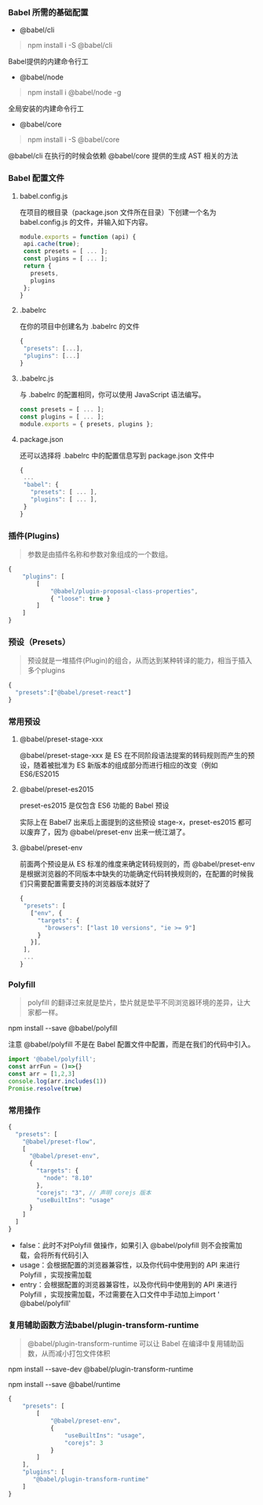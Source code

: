 ### Babel 所需的基础配置
- @babel/cli
> npm install i -S @babel/cli

Babel提供的内建命令行工
- @babel/node
> npm install i @babel/node -g

全局安装的内建命令行工
- @babel/core
> npm install i -S @babel/core

@babel/cli 在执行的时候会依赖 @babel/core 提供的生成 AST 相关的方法

### Babel 配置文件
1. babel.config.js
    
    在项目的根目录（package.json 文件所在目录）下创建一个名为 babel.config.js 的文件，并输入如下内容。

    ```js
    module.exports = function (api) {
     api.cache(true);
     const presets = [ ... ];
     const plugins = [ ... ];
     return {
       presets,
       plugins
     };
    }
    ```

2. .babelrc

    在你的项目中创建名为 .babelrc 的文件
    
    ```js
    {
     "presets": [...],
     "plugins": [...]
    }
    ```
    
3. .babelrc.js

    与 .babelrc 的配置相同，你可以使用 JavaScript 语法编写。
    
    ```js
    const presets = [ ... ];
    const plugins = [ ... ];
    module.exports = { presets, plugins };
    ```
    
4. package.json
    
    还可以选择将 .babelrc 中的配置信息写到 package.json 文件中

    ```js
    {
     ...
     "babel": {
       "presets": [ ... ],
       "plugins": [ ... ],
     }
    }
    ```

### 插件(Plugins)
> 参数是由插件名称和参数对象组成的一个数组。

```js
{
    "plugins": [
        [
            "@babel/plugin-proposal-class-properties", 
            { "loose": true }
        ]
    ]
}
```

### 预设（Presets）
> 预设就是一堆插件(Plugin)的组合，从而达到某种转译的能力，相当于插入多个plugins

```js
{
  "presets":["@babel/preset-react"]
}
```

### 常用预设
1. @babel/preset-stage-xxx

    @babel/preset-stage-xxx 是 ES 在不同阶段语法提案的转码规则而产生的预设，随着被批准为 ES 新版本的组成部分而进行相应的改变（例如 ES6/ES2015

2. @babel/preset-es2015

    preset-es2015 是仅包含 ES6 功能的 Babel 预设
    
    实际上在 Babel7 出来后上面提到的这些预设 stage-x，preset-es2015 都可以废弃了，因为 @babel/preset-env 出来一统江湖了。
    
3. @babel/preset-env

    前面两个预设是从 ES 标准的维度来确定转码规则的，而 @babel/preset-env 是根据浏览器的不同版本中缺失的功能确定代码转换规则的，在配置的时候我们只需要配置需要支持的浏览器版本就好了
    
    ```js
    {
     "presets": [
       ["env", {
         "targets": {
           "browsers": ["last 10 versions", "ie >= 9"]
         }
       }],
     ],
     ...
    }
    ```
    
### Polyfill
> polyfill 的翻译过来就是垫片，垫片就是垫平不同浏览器环境的差异，让大家都一样。

npm install --save @babel/polyfill

注意 @babel/polyfill 不是在 Babel 配置文件中配置，而是在我们的代码中引入。

```js
import '@babel/polyfill';
const arrFun = ()=>{}
const arr = [1,2,3]
console.log(arr.includes(1))
Promise.resolve(true)
```

### 常用操作
```js
{
  "presets": [
    "@babel/preset-flow",
    [
      "@babel/preset-env",
      {
        "targets": {
          "node": "8.10"
        },
        "corejs": "3", // 声明 corejs 版本
        "useBuiltIns": "usage"
      }
    ]
  ]
}
```
- false：此时不对Polyfill 做操作，如果引入 @babel/polyfill 则不会按需加载，会将所有代码引入
- usage：会根据配置的浏览器兼容性，以及你代码中使用到的 API 来进行 Polyfill ，实现按需加载
- entry：会根据配置的浏览器兼容性，以及你代码中使用到的 API 来进行 Polyfill ，实现按需加载，不过需要在入口文件中手动加上import ' @babel/polyfill'


### 复用辅助函数方法babel/plugin-transform-runtime
> @babel/plugin-transform-runtime 可以让 Babel 在编译中复用辅助函数，从而减小打包文件体积

npm install --save-dev @babel/plugin-transform-runtime

npm install --save @babel/runtime

```js
{
    "presets": [
        [
            "@babel/preset-env",
            {
                "useBuiltIns": "usage",
                "corejs": 3
            }
        ]
    ],
    "plugins": [
       "@babel/plugin-transform-runtime"
    ]
}
```

